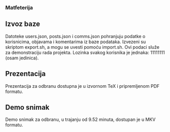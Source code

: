 ### Matfeterija

## Izvoz baze
Datoteke users.json, posts.json i comms.json pohranjuju podatke o korisnicima, objavama i komentarima iz baze podataka. Izvezeni su skriptom export.sh, a mogu se uvesti pomoću import.sh. Ovi podaci služe za demonstraciju rada projekta. Lozinka svakog korisnika je jednaka: 11111111 (osam jedinica).

## Prezentacija
Prezentacija za odbranu dostupna je u izvornom TeX i pripremljenom PDF formatu.

## Demo snimak
Demo snimak za odbranu, u trajanju od 9.52 minuta, dostupan je u MKV formatu.